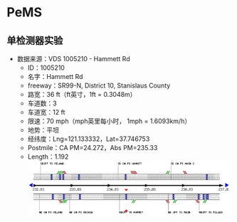 # PeMS

## 单检测器实验
- 数据来源：VDS 1005210 - Hammett Rd
  - ID：1005210
  - 名字：Hammett Rd
  - freeway：SR99-N, District 10, Stanislaus County
  - 路宽：36 ft（ft英寸，1ft = 0.3048m）
  - 车道数：3
  - 车道宽：12 ft
  - 限速：70 mph（mph英里每小时， 1mph = 1.6093km/h）
  - 地势：平坦
  - 经纬度：Lng=121.133332，Lat=37.746753
  - Postmile：CA PM=24.272，Abs PM=235.33
  - Length：1.192
  ![](../res/VDS1005210.png)